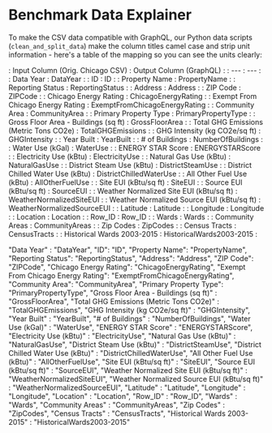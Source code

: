 # Benchmark Data Explainer

To make the CSV data compatible with GraphQL, our Python data scripts (`clean_and_split_data`)
make the column titles camel case and strip unit information - here's a table of the mapping so you
can see the units clearly:

: Input Column (Orig. Chicago CSV) : Output Column (GraphQL) :
: --- : --- :
: Data Year : DataYear :
: ID : ID :
: Property Name : PropertyName :
: Reporting Status : ReportingStatus :
: Address : Address :
: ZIP Code : ZIPCode :
: Chicago Energy Rating : ChicagoEnergyRating :
: Exempt From Chicago Energy Rating : ExemptFromChicagoEnergyRating :
: Community Area : CommunityArea :
: Primary Property Type : PrimaryPropertyType :
: Gross Floor Area - Buildings (sq ft) : GrossFloorArea :
: Total GHG Emissions (Metric Tons CO2e) : TotalGHGEmissions :
: GHG Intensity (kg CO2e/sq ft) : GHGIntensity :
: Year Built : YearBuilt :
: # of Buildings : NumberOfBuildings :
: Water Use (kGal) : WaterUse :
: ENERGY STAR Score : ENERGYSTARScore :
: Electricity Use (kBtu) : ElectricityUse :
: Natural Gas Use (kBtu) : NaturalGasUse :
: District Steam Use (kBtu) : DistrictSteamUse :
: District Chilled Water Use (kBtu) : DistrictChilledWaterUse :
: All Other Fuel Use (kBtu) : AllOtherFuelUse :
: Site EUI (kBtu/sq ft) : SiteEUI :
: Source EUI (kBtu/sq ft) : SourceEUI :
: Weather Normalized Site EUI (kBtu/sq ft) : WeatherNormalizedSiteEUI :
: Weather Normalized Source EUI (kBtu/sq ft) : WeatherNormalizedSourceEUI :
: Latitude : Latitude :
: Longitude : Longitude :
: Location : Location :
: Row_ID : Row_ID :
: Wards : Wards :
: Community Areas : CommunityAreas :
: Zip Codes : ZipCodes :
: Census Tracts : CensusTracts :
: Historical Wards 2003-2015 : HistoricalWards2003-2015 :

"Data Year" : "DataYear",
"ID": "ID",
 "Property Name": "PropertyName",
"Reporting Status": "ReportingStatus",
 "Address": "Address",
 "ZIP Code": "ZIPCode",
 "Chicago Energy Rating": "ChicagoEnergyRating",
 "Exempt From Chicago Energy Rating": "ExemptFromChicagoEnergyRating",
"Community Area": "CommunityArea",
 "Primary Property Type": "PrimaryPropertyType",
 "Gross Floor Area - Buildings (sq ft)" : "GrossFloorArea",
 "Total GHG Emissions (Metric Tons CO2e)" : "TotalGHGEmissions",
 "GHG Intensity (kg CO2e/sq ft)" : "GHGIntensity",
 "Year Built" : "YearBuilt",
 "# of Buildings" : "NumberOfBuildings",
 "Water Use (kGal)" : "WaterUse",
 "ENERGY STAR Score" : "ENERGYSTARScore",
 "Electricity Use (kBtu)" : "ElectricityUse",
 "Natural Gas Use (kBtu)" : "NaturalGasUse",
 "District Steam Use (kBtu)" : "DistrictSteamUse",
 "District Chilled Water Use (kBtu)" : "DistrictChilledWaterUse",
 "All Other Fuel Use (kBtu)" : "AllOtherFuelUse",
 "Site EUI (kBtu/sq ft)" : "SiteEUI",
 "Source EUI (kBtu/sq ft)" : "SourceEUI",
 "Weather Normalized Site EUI (kBtu/sq ft)" : "WeatherNormalizedSiteEUI",
 "Weather Normalized Source EUI (kBtu/sq ft)" : "WeatherNormalizedSourceEUI",
 "Latitude" : "Latitude",
 "Longitude" : "Longitude",
 "Location" : "Location",
 "Row_ID" : "Row_ID",
 "Wards" : "Wards",
 "Community Areas" : "CommunityAreas",
 "Zip Codes" : "ZipCodes",
 "Census Tracts" : "CensusTracts",
 "Historical Wards 2003-2015" : "HistoricalWards2003-2015"
